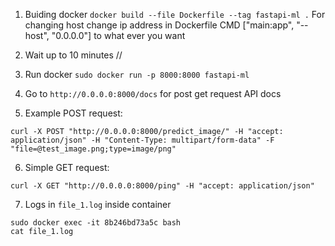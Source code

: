 1. Buiding docker ```docker build --file Dockerfile --tag fastapi-ml .```
For changing host change ip address in Dockerfile CMD ["main:app", "--host", "0.0.0.0"] to what ever you want

2. Wait up to 10 minutes //

3. Run docker ```sudo docker run -p 8000:8000 fastapi-ml```

4. Go to ```http://0.0.0.0:8000/docs``` for post get request API docs

5. Example POST request:

```curl -X POST "http://0.0.0.0:8000/predict_image/" -H "accept: application/json" -H "Content-Type: multipart/form-data" -F "file=@test_image.png;type=image/png"```

6. Simple GET request:

```curl -X GET "http://0.0.0.0:8000/ping" -H "accept: application/json"```


7. Logs in ```file_1.log``` inside container
```
sudo docker exec -it 8b246bd73a5c bash
cat file_1.log
```

